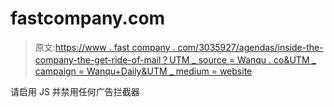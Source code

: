 # fastcompany.com

> 原文:[https://www . fast company . com/3035927/agendas/inside-the-company-the-get-ride-of-mail？UTM _ source = Wanqu . co&UTM _ campaign = Wanqu+Daily&UTM _ medium = website](https://www.fastcompany.com/3035927/agendas/inside-the-company-that-got-rid-of-email?utm_source=wanqu.co&utm_campaign=Wanqu+Daily&utm_medium=website)

请启用 JS 并禁用任何广告拦截器